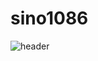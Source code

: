 # sino1086
![header](https://capsule-render.vercel.app/api?type=waving&color=FF0000&text=Union%of%Soviet%Socialist%Republics&desc=Warsaw%Pact&fontColor=FFD700&height=125&fontsize=75)
